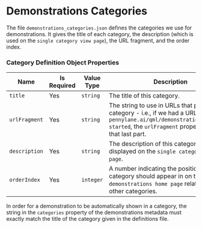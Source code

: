 # Demonstrations Categories

The file `demonstrations_categories.json` defines the categories we use for demonstrations. It gives the title of each category, the description (which is used on the `single category view page`), the URL fragment, and the order index.

### Category Definition Object Properties

| Name | Is Required | Value Type | Description |
|---|---|---|---|
| `title` | Yes | `string` | The title of this category. |
| `urlFragment` | Yes | `string` | The string to use in URLs that point to this category - i.e., if we had a URL like `pennylane.ai/qml/demonstrations/getting-started`, the `urlFragment` property defines that last part. |
| `description` | Yes | `string` | The description of this category. This is displayed on the `single category view page`. |
| `orderIndex` | Yes | `integer` | A number indicating the position that this category should appear in on the `demonstrations home page` relative to the other categories. |

In order for a demonstration to be automatically shown in a category, the string in the `categories` property of the demonstrations metadata must exactly match the title of the category given in the definitions file.